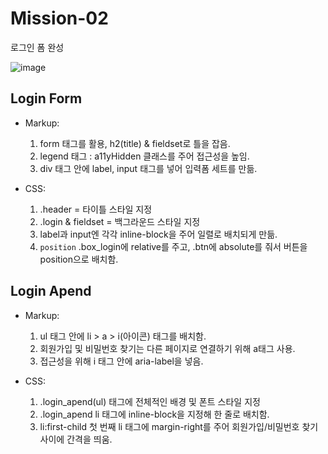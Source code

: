 # Mission-02
로그인 폼 완성

![image](https://github.com/lagom60/home-work/assets/131527467/3d3525d0-794a-493c-8365-d30ca0699260)

## Login Form
- Markup:
  1. form 태그를 활용, h2(title) & fieldset로 틀을 잡음.
  2. legend 태그 : a11yHidden 클래스를 주어 접근성을 높임.
  3. div 태그 안에 label, input 태그를 넣어 입력폼 세트를 만듦.

- CSS:
  1. .header = 타이틀 스타일 지정
  2. .login & fieldset = 백그라운드 스타일 지정
  3. label과 input엔 각각 inline-block을 주어 일렬로 배치되게 만듦. 
  4. `position` .box_login에 relative를 주고,
      .btn에 absolute를 줘서 버튼을 position으로 배치함.


## Login Apend
- Markup:
  1. ul 태그 안에 li > a > i(아이콘) 태그를 배치함.
  2. 회원가입 및 비밀번호 찾기는 다른 페이지로 연결하기 위해 a태그 사용.
  3. 접근성을 위해 i 태그 안에 aria-label을 넣음.

- CSS:
    1. .login_apend(ul) 태그에 전체적인 배경 및 폰트 스타일 지정
    2. .login_apend li 태그에 inline-block을 지정해 한 줄로 배치함.
    3. li:first-child 첫 번째 li 태그에 margin-right를 주어
        회원가입/비밀번호 찾기 사이에 간격을 띄움.

